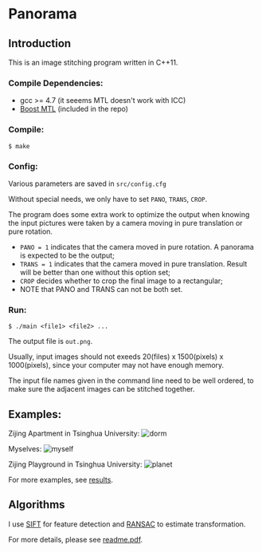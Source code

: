 # Panorama

## Introduction

This is an image stitching program written in C++11.

### Compile Dependencies:

* gcc >= 4.7	(it seeems MTL doesn't work with ICC)
* [Boost MTL](http://www.simunova.com/node/145) (included in the repo)

### Compile:
```
$ make
```

### Config:

Various parameters are saved in ``src/config.cfg``

Without special needs, we only have to set ``PANO``, ``TRANS``, ``CROP``.

The program does some extra work to optimize the output
when knowing the input pictures were taken by a camera moving in pure translation or pure rotation.

* ``PANO = 1`` indicates that the camera moved in pure rotation. A panorama is expected to be the output;
* ``TRANS = 1`` indicates that the camera moved in pure translation. Result will be better than one without this option set;
* ``CROP`` decides whether to crop the final image to a rectangular;
* NOTE that PANO and TRANS can not be both set.

### Run:

```
$ ./main <file1> <file2> ...
```

The output file is ``out.png``.

Usually, input images should not exeeds 20(files) x 1500(pixels) x 1000(pixels), since your computer may not have enough memory.

The input file names given in the command line need to be well ordered, to make sure the adjacent images can be stitched together.

## Examples:

Zijing Apartment in Tsinghua University:
![dorm](https://github.com/ppwwyyxx/panorama/raw/master/results/small/apartment.jpg)

Myselves:
![myself](https://github.com/ppwwyyxx/panorama/raw/master/results/small/myself.jpg)

Zijing Playground in Tsinghua University:
![planet](https://github.com/ppwwyyxx/panorama/raw/master/results/small/planet.jpg)

For more examples, see [results](https://github.com/ppwwyyxx/panorama/tree/master/results).

## Algorithms
I use [SIFT](http://en.wikipedia.org/wiki/Scale-invariant_feature_transform) for feature detection and [RANSAC](http://en.wikipedia.org/wiki/RANSAC) to estimate transformation.

For more details, please see [readme.pdf](https://github.com/ppwwyyxx/panorama/raw/master/readme.pdf).
